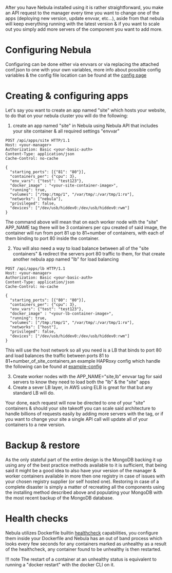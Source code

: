 After you have Nebula installed using it is rather straightforward, you make an API request to the manager every time you want to change one of the apps (deploying new version, update envvar, etc...), aside from that nebula will keep everything running with the latest version & if you want to scale out you simply add more servers of the component you want to add more.

# Configuring Nebula

Configuring can be done either via envvars or via replacing the attached conf.json to one with your own variables, more info about possible config variables & the config file location can be found at the [config page](http://nebula.readthedocs.io/en/latest/config/)

# Creating & configuring apps

Let's say you want to create an app named "site" which hosts your website, to do that on your nebula cluster you will do the following:

1. create an app named "site" in Nebula using Nebula API that includes your site container & all required settings "envvar"

```
POST /api/apps/site HTTP/1.1
Host: <your-manager>
Authorization: Basic <your-basic-auth>
Content-Type: application/json
Cache-Control: no-cache

{
  "starting_ports": [{"81": "80"}],
  "containers_per": {"cpu": 3},
  "env_vars": {"test": "test123"},
  "docker_image" : "<your-site-container-image>",
  "running": true,
  "volumes": ["/tmp:/tmp/1", "/var/tmp/:/var/tmp/1:ro"],
  "networks": ["nebula"],
  "privileged": false,
  "devices": ["/dev/usb/hiddev0:/dev/usb/hiddev0:rwm"]
}
```

The command above will mean that on each worker node with the "site" APP_NAME tag there will be 3 containers per cpu created of said image, the container will run from port 81 up to 81+number of containers, with each of them binding to port 80 inside the container.

2. You will also need a way to load balance between all of the "site containers" & redirect the servers port 80 traffic to them, for that create another nebula app named "lb" for load balancing

```
POST /api/apps/lb HTTP/1.1
Host: <your-manager>
Authorization: Basic <your-basic-auth>
Content-Type: application/json
Cache-Control: no-cache

{
  "starting_ports": [{"80": "80"}],
  "containers_per": {"cpu": 3},
  "env_vars": {"test": "test123"},
  "docker_image" : "<your-lb-container-image>",
  "running": true,
  "volumes": ["/tmp:/tmp/1", "/var/tmp/:/var/tmp/1:ro"],
  "networks": ["host"],
  "privileged": false,
  "devices": ["/dev/usb/hiddev0:/dev/usb/hiddev0:rwm"]
}
```

This will use the host network so all you need is a LB that binds to port 80 and load balances the traffic between ports 81 to 81+number_of_site_containers,an example HAPRoxy config which handle the following can be found at  [example-config](https://github.com/nebula-orchestrator/nebula/blob/master/docs/haproxy.cfg) 


3. Create worker nodes with the APP_NAME="site,lb" envvar tag for said servers to know they need to load both the "lb" & the "site" apps
4. Create a sever LB layer, in AWS using ELB is great for that but any standard LB will do.

Your done, each request will now be directed to one of your "site" containers & should your site takeoff you can scale said architecture to handle billions of requests easily by adding more servers with the tag, or if you want to change your site a single API call will update all of your containers to a new version.

# Backup & restore

As the only stateful part of the entire design is the MongoDB backing it up using any of the best practice methods available to it is sufficient, that being said it might be a good idea to also have your version of the manager & worker containers available in more then one registry in case of issues with your chosen registry supplier (or self hosted one).
Restoring in case of a complete disaster is simply a matter of recreating all the components using the installing method described above and populating your MongoDB with the most recent backup of the MongoDB database.

# Health checks

Nebula utilizes Dockerfile builtin [healthcheck](https://docs.docker.com/engine/reference/builder/#healthcheck) capabilities, you configure them inside your Dockerfile and Nebula has an out of band process which looks every few seconds for any containers marked as unhealthy as a result of the healthcheck, any container found to be unhealthy is then restarted.
 
!!! note 
    The restart of a container at an unhealthy status is equivalent to running a "docker restart" with the docker CLI on it.
